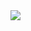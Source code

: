 <img src="assets/github-profile-header.svg">

<picture>
  <source
    srcset="https://cepbep.ddns.net:3500/langs"
  />
</picture>
<picture>
  <source
    srcset="https://cepbep.ddns.net:3500/wakatime"
  />
</picture>

